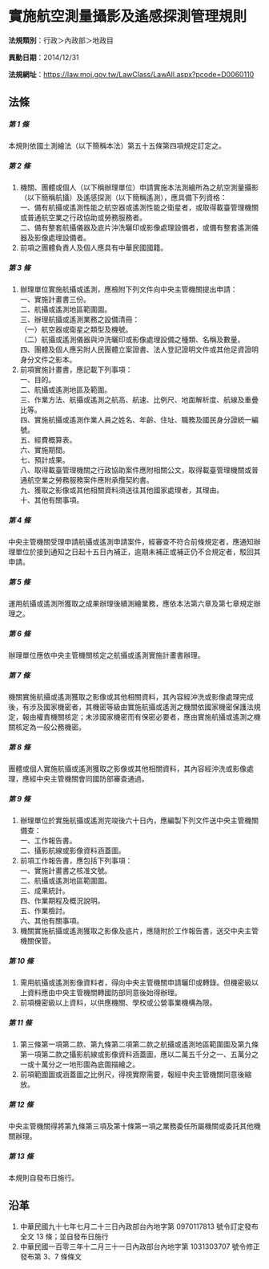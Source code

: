 # 實施航空測量攝影及遙感探測管理規則




**法規類別**：行政＞內政部＞地政目

**異動日期**：2014/12/31  

**法規網址**：https://law.moj.gov.tw/LawClass/LawAll.aspx?pcode=D0060110



## 法條
##### 第 1 條
本規則依國土測繪法（以下簡稱本法）第五十五條第四項規定訂定之。

##### 第 2 條
1. 機關、團體或個人（以下稱辦理單位）申請實施本法測繪所為之航空測量攝影（以下簡稱航攝）及遙感探測（以下簡稱遙測），應具備下列資格：  
一、備有航攝或遙測性能之航空器或遙測性能之衛星者，或取得載臺管理機關或普通航空業之行政協助或勞務服務者。  
二、備有整套航攝儀器及底片沖洗曬印或影像處理設備者，或備有整套遙測儀器及影像處理設備者。
1. 前項之團體負責人及個人應具有中華民國國籍。

##### 第 3 條
1. 辦理單位實施航攝或遙測，應檢附下列文件向中央主管機關提出申請：  
一、實施計畫書三份。  
二、航攝或遙測地區範圍圖。  
三、辦理航攝或遙測業務之設備清冊：  
（一）航空器或衛星之類型及機號。  
（二）航攝或遙測儀器與沖洗曬印或影像處理設備之種類、名稱及數量。  
四、團體及個人應另附人民團體立案證書、法人登記證明文件或其他足資證明身分文件之影本。
1. 前項實施計畫書，應記載下列事項：  
一、目的。  
二、航攝或遙測地區及範圍。  
三、作業方法、航攝或遙測之航高、航速、比例尺、地面解析度、航線及重疊比等。  
四、實施航攝或遙測作業人員之姓名、年齡、住址、職務及國民身分證統一編號。  
五、經費概算表。  
六、實施期間。  
七、預計成果。  
八、取得載臺管理機關之行政協助案件應附相關公文，取得載臺管理機關或普通航空業之勞務服務案件應附承攬契約書。  
九、獲取之影像或其他相關資料須送往其他國家處理者，其理由。  
十、其他有關事項。

##### 第 4 條
中央主管機關受理申請航攝或遙測申請案件，經審查不符合前條規定者，應通知辦理單位於接到通知之日起十五日內補正，逾期未補正或補正仍不合規定者，駁回其申請。

##### 第 5 條
運用航攝或遙測所獲取之成果辦理後續測繪業務，應依本法第六章及第七章規定辦理之。

##### 第 6 條
辦理單位應依中央主管機關核定之航攝或遙測實施計畫書辦理。

##### 第 7 條
機關實施航攝或遙測獲取之影像或其他相關資料，其內容經沖洗或影像處理完成後，有涉及國家機密者，其機密等級由實施航攝或遙測之機關依國家機密保護法規定，報由權責機關核定；未涉國家機密而有保密必要者，應由實施航攝或遙測之機關核定為一般公務機密。

##### 第 8 條
團體或個人實施航攝或遙測獲取之影像或其他相關資料，其內容經沖洗或影像處理，應經中央主管機關會同國防部審查通過。

##### 第 9 條
1. 辦理單位於實施航攝或遙測完竣後六十日內，應編製下列文件送中央主管機關備查：  
一、工作報告書。  
二、攝影航線或影像資料涵蓋圖。
1. 前項工作報告書，應包括下列事項：  
一、實施計畫書之核准文號。  
二、航攝或遙測地區範圍圖。  
三、成果統計。  
四、作業期程及概況說明。  
五、作業檢討。  
六、其他有關事項。
1. 機關實施航攝或遙測獲取之影像及底片，應隨附於工作報告書，送交中央主管機關保管。

##### 第 10 條
1. 需用航攝或遙測影像資料者，得向中央主管機關申請曬印或轉錄。但機密級以上資料應由中央主管機關轉國防部同意後始得辦理。
1. 前項機密級以上資料，以供應機關、學校或公營事業機構為限。

##### 第 11 條
1. 第三條第一項第二款、第九條第二項第二款之航攝或遙測地區範圍圖及第九條第一項第二款之攝影航線或影像資料涵蓋圖，應以二萬五千分之一、五萬分之一或十萬分之一地形圖為底圖描繪之。
1. 前項範圍圖或涵蓋圖之比例尺，得視實際需要，報經中央主管機關同意後縮放。

##### 第 12 條
中央主管機關得將第九條第三項及第十條第一項之業務委任所屬機關或委託其他機關辦理。

##### 第 13 條
本規則自發布日施行。

## 沿革
1. 中華民國九十七年七月二十三日內政部台內地字第 0970117813 號令訂定發布全文 13 條；並自發布日施行
1. 中華民國一百零三年十二月三十一日內政部台內地字第 1031303707 號令修正發布第 3、7 條條文
